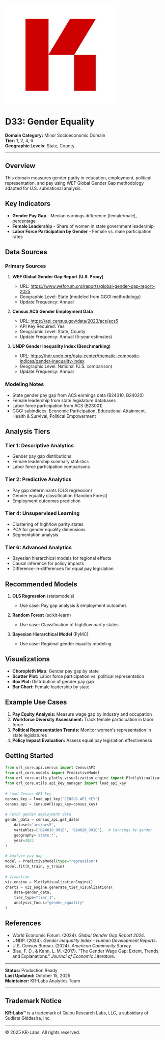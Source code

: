 ![KR-Labs](../../../assets/images/KRLabs_WebLogo.png)

# D33: Gender Equality

**Domain Category:** Minor Socioeconomic Domain  
**Tier:** 1, 2, 4, 6  
**Geographic Levels:** State, County

---

## Overview

This domain measures gender parity in education, employment, political representation, and pay using WEF Global Gender Gap methodology adapted for U.S. subnational analysis.

## Key Indicators

- **Gender Pay Gap** - Median earnings difference (female/male), percentage
- **Female Leadership** - Share of women in state government leadership
- **Labor Force Participation by Gender** - Female vs. male participation rates

## Data Sources

### Primary Sources
1. **WEF Global Gender Gap Report (U.S. Proxy)**
   - URL: https://www.weforum.org/reports/global-gender-gap-report-2025
   - Geographic Level: State (modeled from GGGI methodology)
   - Update Frequency: Annual

2. **Census ACS Gender Employment Data**
   - URL: https://api.census.gov/data/2023/acs/acs5
   - API Key Required: Yes
   - Geographic Level: State, County
   - Update Frequency: Annual (5-year estimates)

3. **UNDP Gender Inequality Index (Benchmarking)**
   - URL: https://hdr.undp.org/data-center/thematic-composite-indices/gender-inequality-index
   - Geographic Level: National (U.S. comparison)
   - Update Frequency: Annual

### Modeling Notes
- State gender pay gap from ACS earnings data (B24010, B24020)
- Female leadership from state legislature databases
- Labor force participation from ACS (B23001)
- GGGI subindices: Economic Participation, Educational Attainment, Health & Survival, Political Empowerment

## Analysis Tiers

### Tier 1: Descriptive Analytics
- Gender pay gap distributions
- Female leadership summary statistics
- Labor force participation comparisons

### Tier 2: Predictive Analytics
- Pay gap determinants (OLS regression)
- Gender equality classification (Random Forest)
- Employment outcomes prediction

### Tier 4: Unsupervised Learning
- Clustering of high/low parity states
- PCA for gender equality dimensions
- Segmentation analysis

### Tier 6: Advanced Analytics
- Bayesian hierarchical models for regional effects
- Causal inference for policy impacts
- Difference-in-differences for equal pay legislation

## Recommended Models

1. **OLS Regression** (statsmodels)
   - Use case: Pay gap analysis & employment outcomes

2. **Random Forest** (scikit-learn)
   - Use case: Classification of high/low parity states

3. **Bayesian Hierarchical Model** (PyMC)
   - Use case: Regional gender equality modeling

## Visualizations

- **Choropleth Map:** Gender pay gap by state
- **Scatter Plot:** Labor force participation vs. political representation
- **Box Plot:** Distribution of gender pay gap
- **Bar Chart:** Female leadership by state

## Example Use Cases

1. **Pay Equity Analysis:** Measure wage gap by industry and occupation
2. **Workforce Diversity Assessment:** Track female participation in labor force
3. **Political Representation Trends:** Monitor women's representation in state legislatures
4. **Policy Impact Evaluation:** Assess equal pay legislation effectiveness

## Getting Started

```python
from qrl_core.api.census import CensusAPI
from qrl_core.models import PredictiveModel
from qrl_core.utils.plotly_visualization_engine import PlotlyVisualizationEngine
from qrl_core.utils.api_key_manager import load_api_key

# Load Census API key
census_key = load_api_key('CENSUS_API_KEY')
census_api = CensusAPI(api_key=census_key)

# Fetch gender employment data
gender_data = census_api.get_data(
    dataset='acs/acs5',
    variables=['B24010_001E', 'B24020_001E'],  # Earnings by gender
    geography='state:*',
    year=2023
)

# Analyze pay gap
model = PredictiveModel(type="regression")
model.fit(X_train, y_train)

# Visualize
viz_engine = PlotlyVisualizationEngine()
charts = viz_engine.generate_tier_visualizations(
    data=gender_data,
    tier_type="tier_1",
    analysis_focus="gender_equality"
)
```

## References

- World Economic Forum. (2024). *Global Gender Gap Report 2024*.
- UNDP. (2024). *Gender Inequality Index - Human Development Reports*.
- U.S. Census Bureau. (2024). *American Community Survey*.
- Blau, F. D., & Kahn, L. M. (2017). "The Gender Wage Gap: Extent, Trends, and Explanations." *Journal of Economic Literature*.

---

**Status:** Production Ready  
**Last Updated:** October 15, 2025  
**Maintainer:** KR-Labs Analytics Team

---

## Trademark Notice

**KR-Labs™** is a trademark of Quipu Research Labs, LLC, a subsidiary of Sudiata Giddasira, Inc.

---

© 2025 KR-Labs. All rights reserved.
